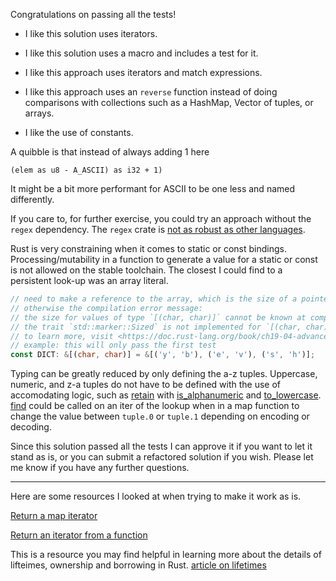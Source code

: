 Congratulations on passing all the tests!

- I like this solution uses iterators.

- I like this solution uses a macro and includes a test for it.

- I like this approach uses iterators and match expressions.

- I like this approach uses an `reverse` function instead of doing comparisons
  with collections such as a HashMap, Vector of tuples, or arrays.

- I like the use of constants.

A quibble is that instead of always adding 1 here

```
(elem as u8 - A_ASCII) as i32 + 1)
```

It might be a bit more performant for ASCII to be one less and named differently.

If you care to, for further exercise, you could try an approach without the
`regex` dependency. The `regex` crate is [not as robust as other
languages](https://github.com/rust-lang/regex/issues/127).

Rust is very constraining when it comes to static or const bindings.
Processing/mutability in a function to generate a value for a static or const
is not allowed on the stable toolchain. The closest I could find to a
persistent look-up was an array literal.

```rust
// need to make a reference to the array, which is the size of a pointer,
// otherwise the compilation error message:
// the size for values of type `[(char, char)]` cannot be known at compilation time
// the trait `std::marker::Sized` is not implemented for `[(char, char)]`
// to learn more, visit <https://doc.rust-lang.org/book/ch19-04-advanced-types.html#dynamically-sized-types-and-the-sized-trait>
// example: this will only pass the first test
const DICT: &[(char, char)] = &[('y', 'b'), ('e', 'v'), ('s', 'h')];
```

Typing can be greatly reduced by only defining the a-z tuples. Uppercase,
numeric, and z-a tuples do not have to be defined with the use of accomodating
logic, such as
[retain](https://doc.rust-lang.org/std/string/struct.String.html#method.retain)
with
[is_alphanumeric](https://doc.rust-lang.org/std/primitive.char.html#method.is_ascii_alphanumeric)
and
[to_lowercase](https://doc.rust-lang.org/std/primitive.char.html#method.to_lowercase).
[find](https://doc.rust-lang.org/std/iter/trait.Iterator.html#method.find)
could be called on an iter of the lookup when in a map function to change the
value between `tuple.0` or `tuple.1` depending on encoding or decoding.

Since this solution passed all the tests I can approve it if you want to let it
stand as is, or you can submit a refactored solution if you wish. Please let me
know if you have any further questions.

- - - - - - - - - - - - -

Here are some resources I looked at when trying to make it work as is.

[Return a map iterator](https://stackoverflow.com/questions/31904842/return-a-map-iterator-which-is-using-a-closure-in-rust)

[Return an iterator from a function](https://stackoverflow.com/questions/27646925/how-do-i-return-a-filter-iterator-from-a-function)

This is a resource you may find helpful in learning more about the details of lifteimes, ownership and borrowing in Rust.
[article on lifetimes](https://fasterthanli.me/articles/i-am-a-java-csharp-c-or-cplusplus-dev-time-to-do-some-rust)
